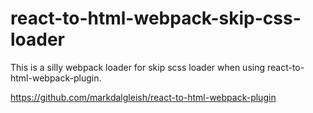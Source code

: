 # react-to-html-webpack-skip-css-loader

This is a silly webpack loader for skip scss loader when using react-to-html-webpack-plugin.

https://github.com/markdalgleish/react-to-html-webpack-plugin
